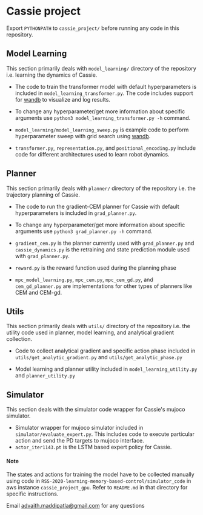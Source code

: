 # Cassie project
Export `PYTHONPATH` to `cassie_project/` before running any code in this repository.

## Model Learning

This section primarily deals with `model_learning/` directory of the repository i.e. learning the dynamics of Cassie.

- The code to train the transformer model with default hyperparameters is included in `model_learning_transformer.py`. The code includes support for [wandb](https://wandb.ai/) to visualize and log results.

- To change any hyperparameter/get more information about specific arguments use `python3 model_learning_transformer.py -h` command.

- `model_learning/model_learning_sweep.py` is example code to perform hyperparameter sweep with grid search using [wandb](https://wandb.ai/).

- `transformer.py`, `representation.py`, and `positional_encoding.py` include code for different architectures used to learn robot dynamics.

## Planner
This section primarily deals with `planner/` directory of the repository i.e. the trajectory planning of Cassie.

- The code to run the gradient-CEM planner for Cassie with default hyperparameters is included in `grad_planner.py`.

- To change any hyperparameter/get more information about specific arguments use `python3 grad_planner.py -h` command.

- `gradient_cem.py` is the planner currently used with `grad_planner.py` and `cassie_dynamics.py` is the retraining and state prediction module used with `grad_planner.py`.
- `reward.py` is the reward function used during the planning phase
- `mpc_model_learning.py`, `mpc_cem.py`, `mpc_cem_gd.py`, and `cem_gd_planner.py` are implementations for other types of planners like CEM and CEM-gd.

## Utils
This section primarily deals with `utils/` directory of the repository i.e. the utility code used in planner, model learning, and analytical gradient collection.

- Code to collect analytical gradient and specific action phase included in `utils/get_analytic_gradient.py` and `utils/get_analytic_phase.py`

- Model learning and planner utility included in `model_learning_utility.py` and `planner_utility.py`

## Simulator
This section deals with the simulator code wrapper for Cassie's mujoco simulator.

- Simulator wrapper for mujoco simulator included in `simulator/evaluate_expert.py`. This includes code to execute particular action and send the PD targets to mujoco interface.
- `actor_iter1143.pt` is the LSTM based expert policy for Cassie.

#### Note
The states and actions for training the model have to be collected manually using code in `RSS-2020-learning-memory-based-control/simulator_code` in aws instance `cassie_project_gpu`. Refer to `README.md` in that directory for specific instructions.

Email [advaith.maddipatla@gmail.com](mailto:advaith.maddipatla@gmail.com) for any questions
